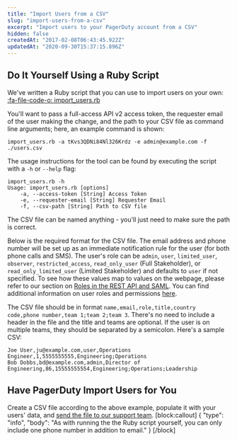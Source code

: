 ```yaml
---
title: "Import Users from a CSV"
slug: "import-users-from-a-csv"
excerpt: "Import users to your PagerDuty account from a CSV"
hidden: false
createdAt: "2017-02-08T06:43:45.922Z"
updatedAt: "2020-09-30T15:37:15.896Z"
---
```

## Do It Yourself Using a Ruby Script
We've written a Ruby script that you can use to import users on your own: [:fa-file-code-o: import_users.rb](https://github.com/PagerDuty/public-support-scripts/blob/master/import_users/import_users.rb)

You'll want to pass a full-access API v2 access token, the requester email of the user making the change, and the path to your CSV file as command line arguments; here, an example command is shown:

```
import_users.rb -a tKvs3QDNi84Nl326Krdz -e admin@example.com -f ./users.csv
```

The usage instructions for the tool can be found by executing the script with a `-h` or `--help` flag:

```
import_users.rb -h
Usage: import_users.rb [options]
    -a, --access-token [String] Access Token
    -e, --requester-email [String] Requester Email
    -f, --csv-path [String] Path to CSV file
```

The CSV file can be named anything - you'll just need to make sure the path is correct.

Below is the required format for the CSV file. The email address and phone number will be set up as an immediate notification rule for the user (for both phone calls and SMS). The user's role can be `admin`, `user`, `limited_user`, `observer`, `restricted_access`, `read_only_user` (Full Stakeholder), or `read_only_limited_user` (Limited Stakeholder) and defaults to `user` if not specified. To see how these values map to values on the webpage, please refer to our section on [Roles in the REST API and SAML](https://support.pagerduty.com/docs/advanced-permissions#roles-in-the-rest-api-and-saml). You can find additional information on user roles and permissions [here](https://support.pagerduty.com/docs/user-roles).

The CSV file should be in format `name,email,role,title,country code,phone number,team 1;team 2;team 3`. There's no need to include a header in the file and the title and teams are optional. If the user is on multiple teams, they should be separated by a semicolon. Here's a sample CSV:

```
Joe User,ju@example.com,user,Operations Engineer,1,5555555555,Engineering;Operations 
Bob Dobbs,bd@example.com,admin,Director of Engineering,86,15555555554,Engineering;Operations;Leadership
```

## Have PagerDuty Import Users for You

Create a CSV file according to the above example, populate it with your users' data, and [send the file to our support team](mailto:support@pagerduty.com).
[block:callout]
{
  "type": "info",
  "body": "As with running the the Ruby script yourself, you can only include one phone number in addition to email."
}
[/block]